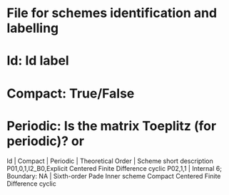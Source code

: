 #
# File for schemes identification and labelling  
# 
# Id: Id label
# Compact: True/False
# Periodic: Is the matrix Toeplitz (for periodic)? or 
Id    |  Compact  |  Periodic  |  Theoretical Order           |   Scheme short description      
P01,0,1,I2_B0,Explicit Centered Finite Difference cyclic 
P02,1,1      |  Internal 6; Boundary: NA    | Sixth-order Pade Inner scheme Compact Centered Finite Difference cyclic   
